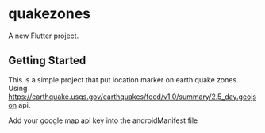 # quakezones

A new Flutter project.

## Getting Started

This is a simple project that put location marker on earth quake zones. 
Using https://earthquake.usgs.gov/earthquakes/feed/v1.0/summary/2.5_day.geojson api.

Add your google map api key into the androidManifest file
